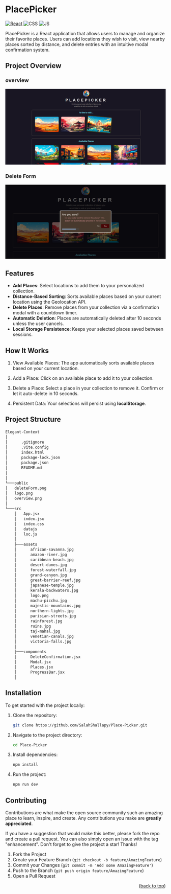 # PlacePicker

[![React](https://img.shields.io/badge/react-%2320232a.svg?style=for-the-badge&logo=react&logoColor=%2361DAFB)](https://react.dev/)
![CSS](https://img.shields.io/badge/CSS3-1572B6?style=for-the-badge&logo=css3&logoColor=white)
![JS](https://img.shields.io/badge/JavaScript-F7DF1E?style=for-the-badge&logo=javascript&logoColor=black)

PlacePicker is a React application that allows users to manage and organize their favorite places. Users can add locations they wish to visit, view nearby places sorted by distance, and delete entries with an intuitive modal confirmation system.

## Project Overview

### overview

![Project OverView](./public/overview.png)

### Delete Form

![Delete Form](./public/deleteForm.png)

## Features

- **Add Places**: Select locations to add them to your personalized collection.
- **Distance-Based Sorting**: Sorts available places based on your current location using the Geolocation API.
- **Delete Places**: Remove places from your collection via a confirmation modal with a countdown timer.
- **Automatic Deletion**: Places are automatically deleted after 10 seconds unless the user cancels.
- **Local Storage Persistence**: Keeps your selected places saved between sessions.

## How It Works

1. View Available Places: The app automatically sorts available places based on your current location.

2. Add a Place: Click on an available place to add it to your collection.

3. Delete a Place: Select a place in your collection to remove it. Confirm or let it auto-delete in 10 seconds.

4. Persistent Data: Your selections will persist using **localStorage**.

## Project Structure

```
Elegant-Context
│
│      .gitignore
│      .vite.config
│      index.html
│      package-lock.json
│      package.json
│      README.md
│
│
└───public
│   deleteForm.png
│   logo.png
│   overview.png
│
└───src
    │   App.jsx
    │   index.jsx
    │   index.css
    │   datajs
    │   loc.js
    │
    ├───assets
    │      african-savanna.jpg
    │      amazon-river.jpg
    │      caribbean-beach.jpg
    │      desert-dunes.jpg
    │      forest-waterfall.jpg
    │      grand-canyon.jpg
    │      great-barrier-reef.jpg
    │      japanese-temple.jpg
    │      kerala-backwaters.jpg
    │      logo.png
    │      machu-picchu.jpg
    │      majestic-mountains.jpg
    │      northern-lights.jpg
    │      parisian-streets.jpg
    │      rainforest.jpg
    │      ruins.jpg
    │      taj-mahal.jpg
    │      venetian-canals.jpg
    │      victoria-falls.jpg
    │
    ├───components
    │      DeleteConfirmation.jsx
    │      Modal.jsx
    │      Places.jsx
    │      ProgressBar.jsx
    │
```

## Installation

To get started with the project locally:

1. Clone the repository:
   ```bash
   git clone https://github.com/SalahShallapy/Place-Picker.git
   ```
2. Navigate to the project directory:
   ```bash
   cd Place-Picker
   ```
3. Install dependencies:
   ```bash
   npm install
   ```
4. Run the project:

   ```bash
   npm run dev
   ```

## Contributing

Contributions are what make the open source community such an amazing place to learn, inspire, and create. Any contributions you make are **greatly appreciated**.

If you have a suggestion that would make this better, please fork the repo and create a pull request. You can also simply open an issue with the tag "enhancement".
Don't forget to give the project a star! Thanks!

1.  Fork the Project
2.  Create your Feature Branch (`git checkout -b feature/AmazingFeature`)
3.  Commit your Changes (`git commit -m 'Add some AmazingFeature'`)
4.  Push to the Branch (`git push origin feature/AmazingFeature`)
5.  Open a Pull Request

   <p align="right">(<a href="#top">back to top</a>)</p>
